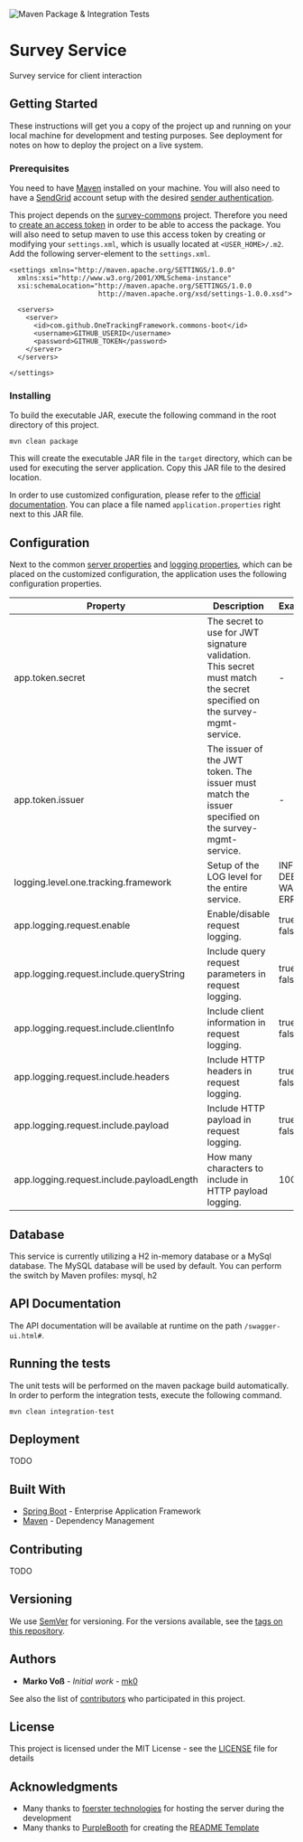 ![Maven Package & Integration Tests](https://github.com/OneTrackingFramework/survey-service/workflows/Maven%20Package%20&%20Integration%20Tests/badge.svg)

# Survey Service
Survey service for client interaction

## Getting Started

These instructions will get you a copy of the project up and running on your local machine for development and testing purposes. See deployment for notes on how to deploy the project on a live system.

### Prerequisites

You need to have [Maven](https://maven.apache.org/) installed on your machine. You will also need to have a [SendGrid](https://sendgrid.com/) account setup with the desired [sender authentication](https://app.sendgrid.com/settings/sender_auth).

This project depends on the [survey-commons](https://github.com/OneTrackingFramework/survey-commons) project. Therefore you need to [create an access token](https://help.github.com/en/packages/publishing-and-managing-packages/about-github-packages) in order to be able to access the package. You will also need to setup maven to use this access token by creating or modifying your `settings.xml`, which is usually located at `<USER_HOME>/.m2`. Add the following server-element to the `settings.xml`.

```
<settings xmlns="http://maven.apache.org/SETTINGS/1.0.0"
  xmlns:xsi="http://www.w3.org/2001/XMLSchema-instance"
  xsi:schemaLocation="http://maven.apache.org/SETTINGS/1.0.0
                      http://maven.apache.org/xsd/settings-1.0.0.xsd">

  <servers>
    <server>
      <id>com.github.OneTrackingFramework.commons-boot</id>
      <username>GITHUB_USERID</username>
      <password>GITHUB_TOKEN</password>
    </server>
  </servers>

</settings>
```

### Installing

To build the executable JAR, execute the following command in the root directory of this project.
```
mvn clean package
```

This will create the executable JAR file in the `target` directory, which can be used for executing the server application. Copy this JAR file to the desired location.

In order to use customized configuration, please refer to the [official documentation](https://docs.spring.io/spring-boot/docs/current/reference/html/spring-boot-features.html#boot-features-external-config).
You can place a file named `application.properties` right next to this JAR file.

## Configuration

Next to the common [server properties](https://docs.spring.io/spring-boot/docs/current/reference/html/appendix-application-properties.html#server-properties) and [logging properties](https://docs.spring.io/spring-boot/docs/current/reference/html/appendix-application-properties.html#core-properties), which can be placed on the customized configuration, the application uses the following configuration properties.

<table>
<thead>
  <tr>
    <th>Property</th>
    <th>Description</th>
    <th>Example</th>
  </tr>
</thead>
<tbody>
  <tr>
    <td>app.token.secret</td>
    <td>The secret to use for JWT signature validation. This secret must match the secret specified on the survey-mgmt-service.</td>
    <td>-</td>
  </tr>
  <tr>
    <td>app.token.issuer</td>
    <td>The issuer of the JWT token. The issuer must match the issuer specified on the survey-mgmt-service.</td>
    <td>-</td>
  </tr>
  <tr>
    <td>logging.level.one.tracking.framework</td>
    <td>Setup of the LOG level for the entire service.</td>
    <td>INFO | DEBUG | WARN | ERROR</td>
  </tr>
  <tr>
    <td>app.logging.request.enable</td>
    <td>Enable/disable request logging.</td>
    <td>true | false</td>
  </tr>
  <tr>
    <td>app.logging.request.include.queryString</td>
    <td>Include query request parameters in request logging.</td>
    <td>true | false</td>
  </tr>
  <tr>
    <td>app.logging.request.include.clientInfo</td>
    <td>Include client information in request logging.</td>
    <td>true | false</td>
  </tr>
  <tr>
    <td>app.logging.request.include.headers</td>
    <td>Include HTTP headers in request logging.</td>
    <td>true | false</td>
  </tr>
  <tr>
    <td>app.logging.request.include.payload</td>
    <td>Include HTTP payload in request logging.</td>
    <td>true | false</td>
  </tr>
  <tr>
    <td>app.logging.request.include.payloadLength</td>
    <td>How many characters to include in HTTP payload logging.</td>
    <td>1000</td>
  </tr>  
</tbody>
</table>

## Database

This service is currently utilizing a H2 in-memory database or a MySql database. The MySQL database will be used by default. You can perform the switch by Maven profiles: mysql, h2

## API Documentation

The API documentation will be available at runtime on the path `/swagger-ui.html#`.

## Running the tests

The unit tests will be performed on the maven package build automatically. In order to perform the integration tests, execute the following command.

```
mvn clean integration-test
```

## Deployment

TODO

## Built With

* [Spring Boot](https://spring.io/projects/spring-boot) - Enterprise Application Framework
* [Maven](https://maven.apache.org) - Dependency Management

## Contributing

TODO

## Versioning

We use [SemVer](http://semver.org/) for versioning. For the versions available, see the [tags on this repository](https://github.com/OneTrackingFramework/survey-service/tags). 

## Authors

* **Marko Voß** - *Initial work* - [mk0](https://gist.github.com/mk0)

See also the list of [contributors](https://github.com/OneTrackingFramework/survey-service/contributors) who participated in this project.

## License

This project is licensed under the MIT License - see the [LICENSE](LICENSE) file for details

## Acknowledgments

* Many thanks to [foerster technologies](https://foerster-technologies.com) for hosting the server during the development
* Many thanks to [PurpleBooth](https://github.com/PurpleBooth) for creating the [README Template](https://gist.github.com/PurpleBooth/109311bb0361f32d87a2)
